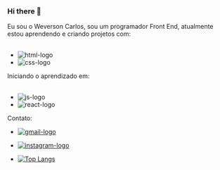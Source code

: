 ### Hi there 👋

Eu sou o Weverson Carlos, sou um programador Front End, atualmente estou aprendendo e criando projetos com: 
<br>
<br>
  - <img src= "https://img.shields.io/badge/HTML5-E34F26?style=for-the-badge&logo=html5&logoColor=white" alt= "html-logo"/>
  - <img src= "https://img.shields.io/badge/CSS3-1572B6?style=for-the-badge&logo=css3&logoColor=white" alt= "css-logo"/>

Iniciando o aprendizado em:
<br>
<br>
- <img src= "https://img.shields.io/badge/JavaScript-323330?style=for-the-badge&logo=javascript&logoColor=F7DF1E" alt= "js-logo"/>
- <img src= "https://img.shields.io/badge/React-20232A?style=for-the-badge&logo=react&logoColor=61DAFB" alt= "react-logo"/>

Contato:
- <a href= "https://mail.google.com/mail/u/1/?ogbl#inbox?compose=new"><img src="https://img.shields.io/badge/Gmail-D14836?style=for-the-badge&logo=gmail&logoColor=white" alt= "gmail-logo"/></a>
- <a href= "https://www.instagram.com/weverson.crs/"><img src= "https://img.shields.io/badge/Instagram-E4405F?style=for-the-badge&logo=instagram&logoColor=white" alt= "instagram-logo"/></a>

- [![Top Langs](https://github-readme-stats.vercel.app/api/top-langs/?username=DevWeverson)](https://github.com/anuraghazra/github-readme-stats)
